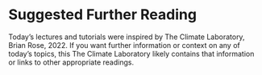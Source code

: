 # Suggested Further Reading

Today’s lectures and tutorials were inspired by The Climate Laboratory, Brian Rose, 2022. If you want further information or context on any of today’s topics, this The Climate Laboratory likely contains that information or links to other appropriate readings.
